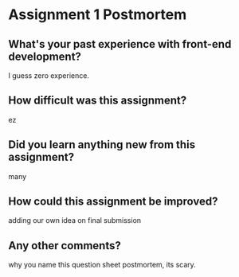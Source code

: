 # Assignment 1 Postmortem

## What's your past experience with front-end development?
  I guess zero experience.


## How difficult was this assignment?
  ez


## Did you learn anything new from this assignment?
  many 


## How could this assignment be improved?
  adding our own idea on final submission


## Any other comments?
  why you name this question sheet postmortem, its scary.